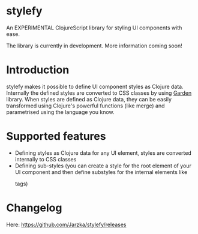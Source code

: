 # stylefy

An EXPERIMENTAL ClojureScript library for styling UI components with ease.

The library is currently in development. More information coming soon!

# Introduction

stylefy makes it possible to define UI component styles as Clojure data. Internally the defined styles are converted to CSS classes by using [Garden](https://github.com/noprompt/garden) library. When styles are defined as Clojure data, they can be easily transformed using Clojure's powerful functions (like merge) and parametrised using the language you know.

# Supported features

- Defining styles as Clojure data for any UI element, styles are converted internally to CSS classes
- Defining sub-styles (you can create a style for the root element of your UI component and then define substyles for the internal elements like <p> tags)

# Changelog

Here: https://github.com/Jarzka/stylefy/releases
